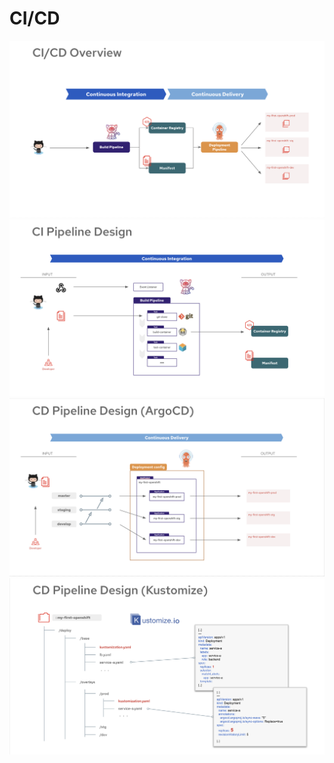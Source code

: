 # CI/CD
![CI/CD Overview](./images/cicd-overview.png)
![CI Design](./images/ci.png)
![CD Design](./images/cd.png)
![CD Design(Kustomize)](./images/cd-kustomize.png)
